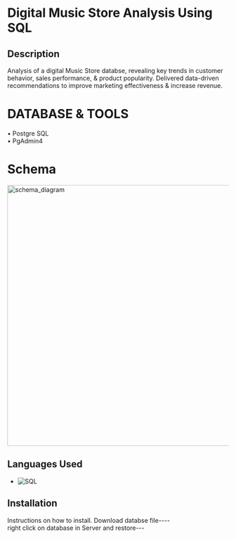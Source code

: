 # Digital Music Store Analysis Using SQL

## Description
Analysis of a digital Music Store databse, revealing key trends in customer behavior, sales performance, & product 
popularity. Delivered data-driven recommendations to improve marketing effectiveness & increase revenue. 

# __DATABASE__ __&__ __TOOLS__
• Postgre SQL   
• PgAdmin4  

# Schema


<img width="594" alt="schema_diagram" src="https://github.com/user-attachments/assets/71d0d717-a55f-4e41-bb5c-c4aa485b26c6" />

## Languages Used
- ![SQL](https://img.shields.io/badge/-SQL-yellow)

## Installation
Instructions on how to install.
Download databse file----   
right click on database in Server and restore---
